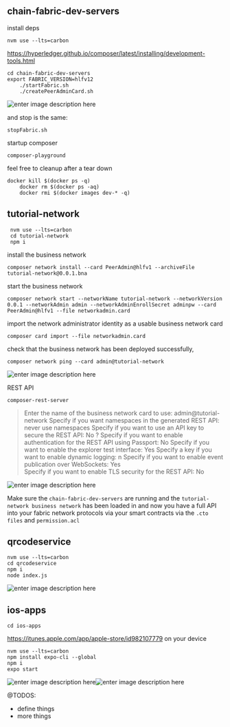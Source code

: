 
## chain-fabric-dev-servers
install deps

    nvm use --lts=carbon

https://hyperledger.github.io/composer/latest/installing/development-tools.html

    cd chain-fabric-dev-servers
    export FABRIC_VERSION=hlfv12
        ./startFabric.sh
        ./createPeerAdminCard.sh

![enter image description here](https://s3-us-west-2.amazonaws.com/aruschain/fabric-creds.png)

and stop is the same:

    stopFabric.sh


startup composer

    composer-playground

feel free to cleanup after a tear down

    docker kill $(docker ps -q)
        docker rm $(docker ps -aq)
        docker rmi $(docker images dev-* -q)



## tutorial-network

     nvm use --lts=carbon
     cd tutorial-network
     npm i

install the business network

    composer network install --card PeerAdmin@hlfv1 --archiveFile tutorial-network@0.0.1.bna
start the business network

    composer network start --networkName tutorial-network --networkVersion 0.0.1 --networkAdmin admin --networkAdminEnrollSecret adminpw --card PeerAdmin@hlfv1 --file networkadmin.card
import the network administrator identity as a usable business network card

    composer card import --file networkadmin.card
check that the business network has been deployed successfully,

    composer network ping --card admin@tutorial-network
![enter image description here](https://s3-us-west-2.amazonaws.com/aruschain/credsandloadBNA.png)

REST API

    composer-rest-server

> Enter the name of the business network card to use: admin@tutorial-network
> Specify if you want namespaces in the generated REST API: never use namespaces
>  Specify if you want to use an API key to secure the REST API: No ? Specify if you want to enable authentication for the REST API using Passport: No
>   Specify if you  want to enable the explorer test interface: Yes
>   Specify a key if you want to enable dynamic logging: n
>   Specify if you want to enable event publication over WebSockets: Yes  
>   Specify if you want to enable TLS security for the REST API: No


![enter image description here](https://s3-us-west-2.amazonaws.com/aruschain/restapi.png)

Make sure the `chain-fabric-dev-servers` are running and the `tutorial-network business network` has been loaded in and now you have a full API into your fabric network protocols via your smart contracts via the `.cto files` and  `permission.acl `

## qrcodeservice

    nvm use --lts=carbon
    cd qrcodeservice
    npm i
    node index.js
![enter image description here](https://s3-us-west-2.amazonaws.com/aruschain/download.png)


## ios-apps

    cd ios-apps

 https://itunes.apple.com/app/apple-store/id982107779 on your device

    nvm use --lts=carbon
    npm install expo-cli --global
    npm i
    expo start
![enter image description here](https://s3-us-west-2.amazonaws.com/aruschain/IMG_0278.PNG)![enter image description here](https://s3-us-west-2.amazonaws.com/aruschain/IMG_0279.PNG)

@TODOS:

- define things
- more things
